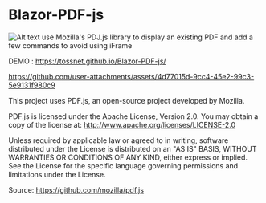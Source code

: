 # Blazor-PDF-js
![Alt text](https://mozilla.github.io/pdf.js/images/logo.svg "PDF.js")
use Mozilla's PDJ.js library to display an existing PDF and add a few commands to avoid using iFrame

DEMO : https://tossnet.github.io/Blazor-PDF-js/


https://github.com/user-attachments/assets/4d77015d-9cc4-45e2-99c3-5e9131f980c9









This project uses PDF.js, an open-source project developed by Mozilla.

PDF.js is licensed under the Apache License, Version 2.0.
You may obtain a copy of the license at:
http://www.apache.org/licenses/LICENSE-2.0

Unless required by applicable law or agreed to in writing, software distributed under the License is distributed on an "AS IS" BASIS, WITHOUT WARRANTIES OR CONDITIONS OF ANY KIND, either express or implied.
See the License for the specific language governing permissions and limitations under the License.

Source: https://github.com/mozilla/pdf.js
